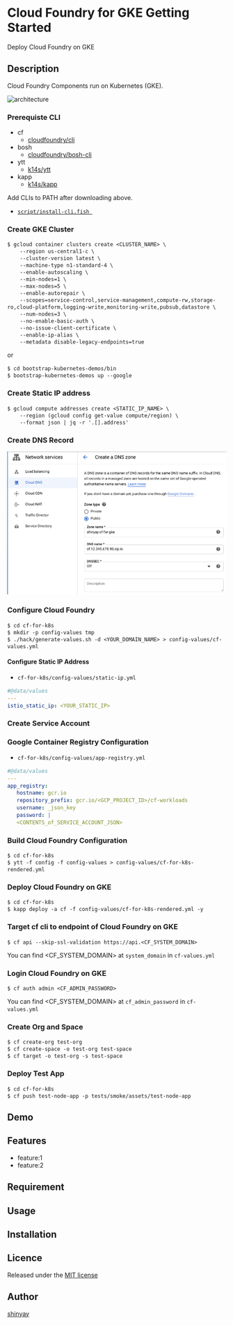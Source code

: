 # Cloud Foundry for GKE Getting Started

Deploy Cloud Foundry on GKE

## Description

Cloud Foundry Components run on Kubernetes (GKE).

![architecture](https://raw.githubusercontent.com/cloudfoundry/cf-k8s-networking/develop/doc/assets/routecontroller-data-flow-diagram.png)

### Prerequiste CLI
- cf
  - [cloudfoundry/cli](https://github.com/cloudfoundry/cli)
- bosh
  - [cloudfoundry/bosh-cli](https://github.com/cloudfoundry/bosh-cli)
- ytt
  - [k14s/ytt](https://github.com/k14s/ytt)
- kapp
  - [k14s/kapp](https://github.com/k14s/kapp)

Add CLIs to PATH after downloading above.

- [`script/install-cli.fish `](script/install-cli.fish)

### Create GKE Cluster

```
$ gcloud container clusters create <CLUSTER_NAME> \
    --region us-central1-c \
    --cluster-version latest \
    --machine-type n1-standard-4 \
    --enable-autoscaling \
    --min-nodes=1 \
    --max-nodes=5 \
    --enable-autorepair \
    --scopes=service-control,service-management,compute-rw,storage-ro,cloud-platform,logging-write,monitoring-write,pubsub,datastore \
    --num-nodes=3 \
    --no-enable-basic-auth \
    --no-issue-client-certificate \
    --enable-ip-alias \
    --metadata disable-legacy-endpoints=true

```

or

```
$ cd bootstrap-kubernetes-demos/bin
$ bootstrap-kubernetes-demos up --google
```

### Create Static IP address

```
$ gcloud compute addresses create <STATIC_IP_NAME> \
    --region (gcloud config get-value compute/region) \
    --format json | jq -r '.[].address'
```

### Create DNS Record

![cloud-dns](images/create-dns.png)

### Configure Cloud Foundry

```
$ cd cf-for-k8s
$ mkdir -p config-values tmp 
$ ./hack/generate-values.sh -d <YOUR_DOMAIN_NAME> > config-values/cf-values.yml
```

#### Configure Static IP Address

- `cf-for-k8s/config-values/static-ip.yml`

```yaml
#@data/values
---
istio_static_ip: <YOUR_STATIC_IP>
```

### Create Service Account

### Google Container Registry Configuration

- `cf-for-k8s/config-values/app-registry.yml`

```yaml
#@data/values
---
app_registry:
   hostname: gcr.io
   repository_prefix: gcr.io/<GCP_PROJECT_ID>/cf-workloads
   username: _json_key
   password: |
   <CONTENTS_of_SERVICE_ACCOUNT_JSON>
```

### Build Cloud Foundry Configuration

```
$ cd cf-for-k8s
$ ytt -f config -f config-values > config-values/cf-for-k8s-rendered.yml
```

### Deploy Cloud Foundry on GKE

```
$ cd cf-for-k8s
$ kapp deploy -a cf -f config-values/cf-for-k8s-rendered.yml -y
```

### Target cf cli to endpoint of Cloud Foundry on GKE

```
$ cf api --skip-ssl-validation https://api.<CF_SYSTEM_DOMAIN>
```

You can find <CF_SYSTEM_DOMAIN> at `system_domain` in `cf-values.yml`

### Login Cloud Foundry on GKE

```
$ cf auth admin <CF_ADMIN_PASSWORD>
```

You can find <CF_SYSTEM_DOMAIN> at `cf_admin_password` in `cf-values.yml`

### Create Org and Space

```
$ cf create-org test-org
$ cf create-space -o test-org test-space
$ cf target -o test-org -s test-space
```

### Deploy Test App

```
$ cd cf-for-k8s
$ cf push test-node-app -p tests/smoke/assets/test-node-app
```


## Demo

## Features

- feature:1
- feature:2

## Requirement

## Usage

## Installation

## Licence

Released under the [MIT license](https://gist.githubusercontent.com/shinyay/56e54ee4c0e22db8211e05e70a63247e/raw/34c6fdd50d54aa8e23560c296424aeb61599aa71/LICENSE)

## Author

[shinyay](https://github.com/shinyay)
